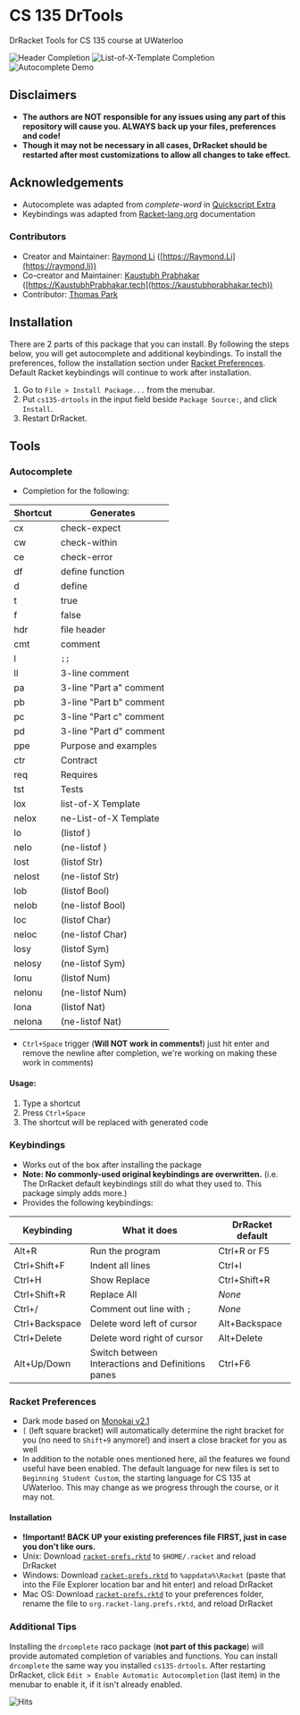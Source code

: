 # CS 135 DrTools
DrRacket Tools for CS 135 course at UWaterloo

<img src="demo/hdr.gif" alt="Header Completion" title="Header Completion" />
<img src="demo/lox.gif" alt="List-of-X-Template Completion" title="List-of-X-Template Completion" />
<img src="demo/main.gif" alt="Autocomplete Demo" title="Autocomplete Demo" />

## Disclaimers
- **The authors are NOT responsible for any issues using any part of this repository will cause you. ALWAYS back up your files, preferences and code!**
- **Though it may not be necessary in all cases, DrRacket should be restarted after most customizations to allow all changes to take effect.**

## Acknowledgements
- Autocomplete was adapted from *complete-word* in [Quickscript Extra](https://github.com/Metaxal/quickscript-extra)
- Keybindings was adapted from [Racket-lang.org](https://docs.racket-lang.org/drracket/Keyboard_Shortcuts.html#%28part._defining-shortcuts%29) documentation

### Contributors
- Creator and Maintainer: [Raymond Li](https://github.com/Raymo111) ([https://Raymond.Li](https://raymond.li))
- Co-creator and Maintainer: [Kaustubh Prabhakar](https://github.com/SantaKaus) ([https://KaustubhPrabhakar.tech](https://kaustubhprabhakar.tech))
- Contributor: [Thomas Park](https://github.com/ThomasPark20)

## Installation
There are 2 parts of this package that you can install. By following the steps below, you will get autocomplete and additional keybindings. To install the preferences, follow the installation section under [Racket Preferences](#installation-1). Default Racket keybindings will continue to work after installation.
1. Go to `File > Install Package...` from the menubar.
2. Put `cs135-drtools` in the input field beside `Package Source:`, and click `Install`.
4. Restart DrRacket.

## Tools
### Autocomplete
- Completion for the following:

| Shortcut | Generates               |
|----------|-------------------------|
| cx       | check-expect            |
| cw       | check-within            |
| ce       | check-error             |
| df       | define function         |
| d        | define                  |
| t        | true                    |
| f        | false                   |
| hdr      | file header             |
| cmt      | comment                 |
| l        | `;;   `                 |
| ll       | 3-line comment          |
| pa       | 3-line "Part a" comment |
| pb       | 3-line "Part b" comment |
| pc       | 3-line "Part c" comment |
| pd       | 3-line "Part d" comment |
| ppe      | Purpose and examples    |
| ctr      | Contract                |
| req      | Requires                |
| tst      | Tests                   |
| lox      | list-of-X Template      |
| nelox    | ne-List-of-X Template   |
| lo       | (listof )               |
| nelo     | (ne-listof )            |
| lost     | (listof Str)            |
| nelost   | (ne-listof Str)         |
| lob      | (listof Bool)           |
| nelob    | (ne-listof Bool)        |
| loc      | (listof Char)           |
| neloc    | (ne-listof Char)        |
| losy     | (listof Sym)            |
| nelosy   | (ne-listof Sym)         |
| lonu     | (listof Num)            |
| nelonu   | (ne-listof Num)         |
| lona     | (listof Nat)            |
| nelona   | (ne-listof Nat)         |

- `Ctrl+Space` trigger (**Will NOT work in comments!**) just hit enter and remove the newline after completion, we're working on making these work in comments)

#### Usage:
1. Type a shortcut
2. Press `Ctrl+Space`
3. The shortcut will be replaced with generated code

### Keybindings
- Works out of the box after installing the package
- **Note: No commonly-used original keybindings are overwritten.** (i.e. The DrRacket default keybindings still do what they used to. This package simply adds more.)
- Provides the following keybindings:

| Keybinding     | What it does                                      | DrRacket default |
|----------------|---------------------------------------------------|------------------|
| Alt+R          | Run the program                                   | Ctrl+R or F5     |
| Ctrl+Shift+F   | Indent all lines                                  | Ctrl+I           |
| Ctrl+H         | Show Replace                                      | Ctrl+Shift+R     |
| Ctrl+Shift+R   | Replace All                                       | *None*           |
| Ctrl+/         | Comment out line with `;`                         | *None*           |
| Ctrl+Backspace | Delete word left of cursor                        | Alt+Backspace    |
| Ctrl+Delete    | Delete word right of cursor                       | Alt+Delete       |
| Alt+Up/Down    | Switch between Interactions and Definitions panes | Ctrl+F6          |

<!--
| Up             | Previous command in Interactions panes            | Ctrl+up          |
| Down           | Next command in Interactions panes                | Ctrl+down        |
Known issue:
Up/Down messes up multi-line inputs in the interactions window. I've chosen to leave this in because multiline interactions input that needs to be edited is uncommon and can simply be navigated via a mouse or Ctrl+Left/Right, whereas the terminal/shell/console-like up for previous command is used more often. Users that are unused to this or require multiline interactions input navigation can comment out the last two lines of the file, while I come up with a better way to implement this.
-->

### Racket Preferences
<!--- **Note: Your preferences will NOT be overwritten upon installing this package, as long as you don't follow the installation instructions below.**-->
- Dark mode based on [Monokai v2.1](http://www.eclipsecolorthemes.org/?view=theme&id=52794)
- `[` (left square bracket) will automatically determine the right bracket for you (no need to `Shift+9` anymore!) and insert a close bracket for you as well
- In addition to the notable ones mentioned here, all the features we found useful have been enabled. The default language for new files is set to `Beginning Student Custom`, the starting language for CS 135 at UWaterloo. This may change as we progress through the course, or it may not.

#### Installation
- **!Important! BACK UP your existing preferences file FIRST, just in case you don't like ours.**
- Unix: Download [`racket-prefs.rktd`](https://raw.githubusercontent.com/Raymo111/cs135-drtools/master/racket-prefs.rktd) to `$HOME/.racket` and reload DrRacket
- Windows: Download [`racket-prefs.rktd`](https://raw.githubusercontent.com/Raymo111/cs135-drtools/master/racket-prefs.rktd) to `%appdata%\Racket` (paste that into the File Explorer location bar and hit enter) and reload DrRacket
- Mac OS: Download [`racket-prefs.rktd`](https://raw.githubusercontent.com/Raymo111/cs135-drtools/master/racket-prefs.rktd) to your preferences folder, rename the file to `org.racket-lang.prefs.rktd`, and reload DrRacket

### Additional Tips
Installing the `drcomplete` raco package (**not part of this package**) will provide automated completion of variables and functions. You can install `drcomplete` the same way you installed `cs135-drtools`. After restarting DrRacket, click `Edit > Enable Automatic Autocompletion` (last item) in the menubar to enable it, if it isn't already enabled.

![Hits](https://hitcounter.pythonanywhere.com/count/tag.svg?url=https%3A%2F%2FGitHub.com%2FRaymo111%2Fcs135-drtools)
